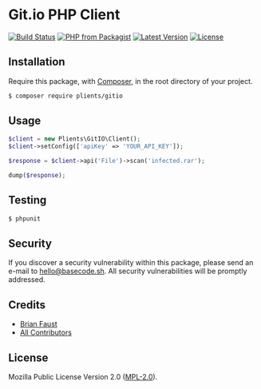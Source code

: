 # Git.io PHP Client

[![Build Status](https://img.shields.io/travis/plients/Git.io-PHP-Client/master.svg?style=flat-square)](https://travis-ci.org/plients/Git.io-PHP-Client)
[![PHP from Packagist](https://img.shields.io/packagist/php-v/plients/gitio.svg?style=flat-square)]()
[![Latest Version](https://img.shields.io/github/release/plients/Git.io-PHP-Client.svg?style=flat-square)](https://github.com/plients/Git.io-PHP-Client/releases)
[![License](https://img.shields.io/packagist/l/plients/Git.io-PHP-Client.svg?style=flat-square)](https://packagist.org/packages/plients/Git.io-PHP-Client)

## Installation

Require this package, with [Composer](https://getcomposer.org/), in the root directory of your project.

```bash
$ composer require plients/gitio
```

## Usage

```php
$client = new Plients\GitIO\Client();
$client->setConfig(['apiKey' => 'YOUR_API_KEY']);

$response = $client->api('File')->scan('infected.rar');

dump($response);
```

## Testing

```bash
$ phpunit
```

## Security

If you discover a security vulnerability within this package, please send an e-mail to hello@basecode.sh. All security vulnerabilities will be promptly addressed.

## Credits

-   [Brian Faust](https://github.com/faustbrian)
-   [All Contributors](../../contributors)

## License

Mozilla Public License Version 2.0 ([MPL-2.0](./LICENSE)).
